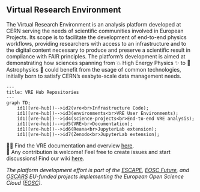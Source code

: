 ## Virtual Research Environment

The Virtual Research Environment is an analysis platform developed at CERN serving the needs of scientific communities involved in European Projects. Its scope is to facilitate the development of end-to-end physics workflows, providing researchers with access to an infrastructure and to the digital content necessary to produce and preserve a scientific result in compliance with FAIR principles. The platform’s development is aimed at demonstrating how sciences spanning from :collision: High Energy Physics :sparkles: to :satellite: Astrophysics :telescope: could benefit from the usage of common technologies, initially born to satisfy CERN’s exabyte-scale data management needs.

```mermaid
---
title: VRE Hub Repositories
---
graph TD;
    id1([vre-hub])-->id2(vre<br>Infrastructure Code);
    id1([vre-hub])-->id3(environments<br>VRE User Environments);
    id1([vre-hub])-->id4(science-projects<br>End-to-end VRE analysis);
    id1([vre-hub])-->id5(VRE<br>Documentation);
    id1([vre-hub])-->id6(Reana<br>JupyterLab extension);
    id1([vre-hub])-->id7(Zenodo<br>JupyterLab extension);    
```

👩‍💻 Find the VRE documentation and overview [here](https://vre-hub.github.io/).  
🌈 Any contribution is welcome! Feel free to create issues and start discussions! Find our wiki [here](https://github.com/vre-hub/vre/wiki).  

*The platform development effort is part of the [ESCAPE](https://projectescape.eu/), [EOSC Future](https://eoscfuture.eu), and [OSCARS](https://oscars-project.eu/) EU-funded projects implementing the European Open Science Cloud ([EOSC](https://eosc.eu/)).*
